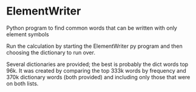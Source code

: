 # ElementWriter
Python program to find common words that can be written with only element symbols

Run the calculation by starting the ElementWriter py program and then choosing the dictionary to run over.

Several dictionaries are provided; the best is probably the dict words top 96k. It was created by comparing the top 333k words by frequency and 370k dictionary words (both provided) and including only those that were on both lists.
